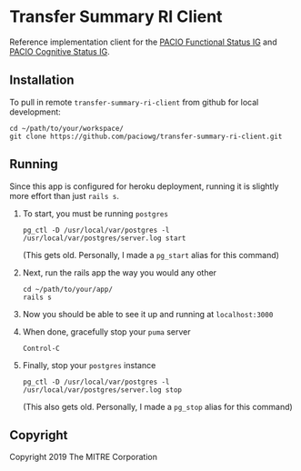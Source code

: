 # Transfer Summary RI Client

Reference implementation client for the [PACIO Functional Status 
IG](https://paciowg.github.io/functional-status-ig) and [PACIO Cognitive Status IG](https://paciowg.github.io/cognitive-status-ig).

## Installation

To pull in remote `transfer-summary-ri-client` from github for local development:

```
cd ~/path/to/your/workspace/
git clone https://github.com/paciowg/transfer-summary-ri-client.git
```

## Running

Since this app is configured for heroku deployment, running it is slightly 
more effort than just `rails s`.

1. To start, you must be running `postgres`

    ```
    pg_ctl -D /usr/local/var/postgres -l /usr/local/var/postgres/server.log start
    ```
    (This gets old. Personally, I made a `pg_start` alias for this command)

2. Next, run the rails app the way you would any other

    ```
    cd ~/path/to/your/app/
    rails s
    ```

3. Now you should be able to see it up and running at `localhost:3000`

4. When done, gracefully stop your `puma` server

    ```
    Control-C
    ```

5. Finally, stop your `postgres` instance

    ```
    pg_ctl -D /usr/local/var/postgres -l /usr/local/var/postgres/server.log stop
    ```
    (This also gets old. Personally, I made a `pg_stop` alias for this command)

## Copyright

Copyright 2019 The MITRE Corporation
